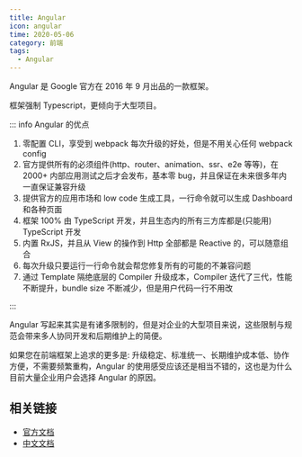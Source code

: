 ```yaml
---
title: Angular
icon: angular
time: 2020-05-06
category: 前端
tags:
  - Angular
---
```


Angular 是 Google 官方在 2016 年 9 月出品的一款框架。

框架强制 Typescript，更倾向于大型项目。

<!-- more -->

::: info Angular 的优点

1. 零配置 CLI，享受到 webpack 每次升级的好处，但是不用关心任何 webpack config
1. 官方提供所有的必须组件(http、router、animation、ssr、e2e 等等)，在 2000+ 内部应用测试之后才会发布，基本零 bug，并且保证在未来很多年内一直保证兼容升级
1. 提供官方的应用市场和 low code 生成工具，一行命令就可以生成 Dashboard 和各种页面
1. 框架 100% 由 TypeScript 开发，并且生态内的所有三方库都是(只能用) TypeScript 开发
1. 内置 RxJS，并且从 View 的操作到 Http 全部都是 Reactive 的，可以随意组合
1. 每次升级只要运行一行命令就会帮您修复所有的可能的不兼容问题
1. 通过 Template 隔绝底层的 Compiler 升级成本，Compiler 迭代了三代，性能不断提升，bundle size 不断减少，但是用户代码一行不用改

:::

Angular 写起来其实是有诸多限制的，但是对企业的大型项目来说，这些限制与规范会带来多人协同开发和后期维护上的简便。

如果您在前端框架上追求的更多是: 升级稳定、标准统一、长期维护成本低、协作方便，不需要频繁重构，Angular 的使用感受应该还是相当不错的，这也是为什么目前大量企业用户会选择 Angular 的原因。

## 相关链接

- [官方文档](https://angular.io/docs)
- [中文文档](https://angular.cn/docs)
